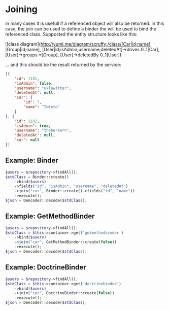 Joining
=======

In many cases it is usefull if a referenced object will also be returned. In this case, the join can be used to
define a binder the will be used to bind the referenced class. Supposted the entity structure
looks like this:

![class diagram](http://yuml.me/diagram/scruffy;/class/[Car|id;name], [Group|id;name], [User|id;isAdmin;username;deletedAt]->drives 0..1[Car], [User]->groups *[Group], [User]->deletedBy 0..1[User])

... and this should be the result returned by the service:

```json
[{
    "id": 1181,
    "isAdmin": false,
    "username": "uklawitter",
    "deletedAt": null,
    "car": {
        "id": 7,
        "name": "Twinto"
    }
}, {
    "id": 1182,
    "isAdmin": true,
    "username": "thaberkern",
    "deletedAt": null,
    "car": null
}]
```

Example: Binder
-------------------

```php
$users = $repository->findAll();
$stdClass = Binder::create()
    ->bind($users)
    ->fields("id", "isAdmin", "username", "deletedAt")
    ->join("car", Binder::create()->fields("id", "name"))
    ->execute();
$json = Dencoder::decode($stdClass);
```

Example: GetMethodBinder
----------------------------

```php
$users = $repository->findAll();
$stdClass = $this->container->get('getmethodbinder')
    ->bind($users)
    ->join("car", GetMethodBinder::create(false))
    ->execute();
$json = Dencoder::decode($stdClass);
```

Example: DoctrineBinder
---------------------------

```php
$users = $repository->findAll();
$stdClass = $this->container->get('doctrinebinder')
    ->bind($users)
    ->join("car", DoctrineBinder::create(false))
    ->execute();
$json = Dencoder::decode($stdClass);
```